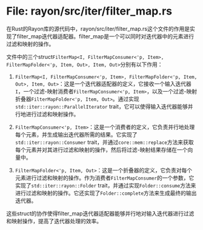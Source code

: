 # File: rayon/src/iter/filter_map.rs

在Rust的Rayon库的源代码中，rayon/src/iter/filter_map.rs这个文件的作用是实现了filter_map迭代器适配器。filter_map是一个可以同时对迭代器中的元素进行过滤和映射的操作。

文件中的三个struct`FilterMap<I, FilterMapConsumer<'p, Item>, FilterMapFolder<'p, Item, Out>, Item, Out>`分别有以下作用：

1. `FilterMap<I, FilterMapConsumer<'p, Item>, FilterMapFolder<'p, Item, Out>, Item, Out>`：这是一个迭代器适配器的定义，它接收一个输入迭代器`I`，一个过滤-映射消费者`FilterMapConsumer<'p, Item>`，以及一个过滤-映射折叠器`FilterMapFolder<'p, Item, Out>`。通过实现`std::iter::rayon::ParallelIterator` trait，它可以使得输入迭代器能够并行地进行过滤和映射操作。

2. `FilterMapConsumer<'p, Item>`：这是一个消费者的定义，它负责并行地处理每个元素，并生成输出迭代器所需的结果。它实现了`std::iter::rayon::Consumer` trait，并通过`core::mem::replace`方法来获取每个元素并对其进行过滤和映射的操作，然后将过滤-映射结果存储在一个向量中。

3. `FilterMapFolder<'p, Item, Out>`：这是一个折叠器的定义，它负责对每个元素进行过滤和映射的操作。作为消费者`FilterMapConsumer`的一个参数，它实现了`std::iter::rayon::Folder` trait，并通过实现`Folder::consume`方法来进行过滤和映射的操作。它还实现了`Folder::complete`方法来生成最终的输出迭代器。

这些struct的协作使得filter_map迭代器适配器能够并行地对输入迭代器进行过滤和映射操作，提高了迭代器处理的效率。

